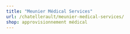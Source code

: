 ```yaml
---
title: "Meunier Médical Services"
url: /chatellerault/meunier-medical-services/
shop: approvisionnement médical
---
```

